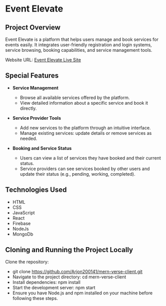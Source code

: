 # Event Elevate

## Project Overview
Event Elevate is a platform that helps users manage and book services for events easily. It integrates user-friendly registration and login systems, service browsing, booking capabilities, and service management tools.

Website URL: [Event Elevate Live Site](https://mern-verse.web.app/)

## Special Features

- **Service Management**
  - Browse all available services offered by the platform.
  - View detailed information about a specific service and book it directly.

- **Service Provider Tools**
  - Add new services to the platform through an intuitive interface.
  - Manage existing services: update details or remove services as needed.

- **Booking and Service Status**
  - Users can view a list of services they have booked and their current status.
  - Service providers can see services booked by other users and update their status (e.g., pending, working, completed).

## Technologies Used
- HTML
- CSS
- JavaScript
- React
- Firebase
- NodeJs
- MongoDb

## Cloning and Running the Project Locally

Clone the repository: 
- git clone <https://github.com/Arjon200141/mern-verse-client.git>
- Navigate to the project directory: cd mern-verse-client
- Install dependencies: npm install
- Start the development server: npm start
- Ensure you have Node.js and npm installed on your machine before following these steps.
